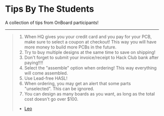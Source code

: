 # Tips By The Students

A collection of tips from OnBoard participants!


---

> 1. When HQ gives you your credit card and you pay for your PCB, make sure to select a coupon at checkout! This way you will have more money to build more PCBs in the future.
> 2. Try to buy multiple designs at the same time to save on shipping!
> 3. Don't forget to submit your invoice/receipt to Hack Club bank after paying!!!!
> 4. Select the "assemble" option when ordering! This way everything will come assembled.
> 5. Use Lead-free HASL!
> 6. When ordering, you may get an alert that some parts "unselected". This can be ignored.
> 7. You can design as many boards as you want, as long as the total cost doesn't go over $100.
> - [Leo](https://github.com/Leo32345)
